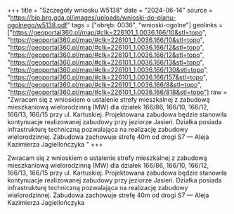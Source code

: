 +++
title = "Szczegóły wniosku W5138"
date = "2024-06-14"
source = "https://bip.brg.gda.pl/images/uploads/wnioski-do-planu-ogolnego/w5138.pdf"
tags = ["obręb: 0036", "wnioski-ogolne"]
geolinks = ["https://geoportal360.pl/map/#clk=226101_1.0036.166/10&stl=topo", "https://geoportal360.pl/map/#clk=226101_1.0036.166/10&stl=topo", "https://geoportal360.pl/map/#clk=226101_1.0036.166/12&stl=topo", "https://geoportal360.pl/map/#clk=226101_1.0036.166/12&stl=topo", "https://geoportal360.pl/map/#clk=226101_1.0036.166/13&stl=topo", "https://geoportal360.pl/map/#clk=226101_1.0036.166/130&stl=topo", "https://geoportal360.pl/map/#clk=226101_1.0036.166/157&stl=topo", "https://geoportal360.pl/map/#clk=226101_1.0036.166/8&stl=topo", "https://geoportal360.pl/map/#clk=226101_1.0036.166/818&stl=topo"]
raw = "Zwracam się z wnioskiem o ustalenie strefy mieszkalnej z zabudową mieszkaniową wielorodzinną (MW) dla działek 166/86, 166/10, 166/12, 166/13, 166/15 przy ul. Kartuskiej. Projektowana zabudowa będzie stanowiła kontynuacje realizowanej zabudowy przy jeziorze Jasień. Działka posiada infrastrukturę techniczną pozwalająca na realizację zabudowy wielorodzinnej. Zabudowa zachowuje strefę 40m od drogi S7 — Aleja Kazimierza Jagiellończyka "
+++

Zwracam się z wnioskiem o ustalenie strefy mieszkalnej z zabudową mieszkaniową wielorodzinną (MW)
dla działek 166/86, 166/10, 166/12, 166/13, 166/15 przy ul. Kartuskiej. Projektowana zabudowa będzie
stanowiła kontynuacje realizowanej zabudowy przy jeziorze Jasień. Działka posiada infrastrukturę
techniczną pozwalająca na realizację zabudowy wielorodzinnej. Zabudowa zachowuje strefę 40m od
drogi S7 — Aleja Kazimierza Jagiellończyka



